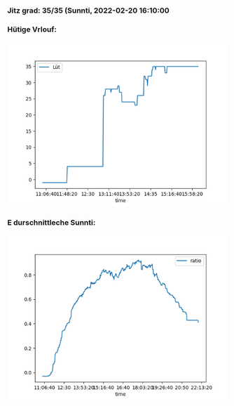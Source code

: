 ### Jitz grad: 35/35 (Sunnti, 2022-02-20 16:10:00

### Hütige Vrlouf:
![Graph](Today.png)

### E durschnittleche Sunnti:
![Graph](Sunnti.png)